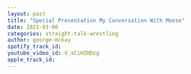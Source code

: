 ```yaml
---
layout: post
title: "Special Presentation My Conversation With Moose"
date: 2021-03-06
categories: straight-talk-wrestling
author: george-mckay
spotify_track_id: 
youtube_video_id: V_xCiHZHDzg
apple_track_id: 
---
```

